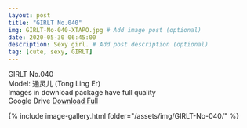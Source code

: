 ```yaml
---
layout: post
title: "GIRLT No.040"
img: GIRLT-No-040-XTAPO.jpg # Add image post (optional)
date: 2020-05-30 06:45:00
description: Sexy girl. # Add post description (optional)
tag: [cute, sexy, GIRLT]
---
```

GIRLT No.040  
Model: 通灵儿 (Tong Ling Er)        
Images in download package have full quality                  
Google Drive [Download Full](http://gestyy.com/e035Zq)

{% include image-gallery.html folder="/assets/img/GIRLT-No-040/" %}
